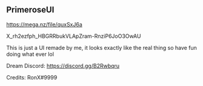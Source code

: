## PrimeroseUI

https://mega.nz/file/quxSxJ6a 

X_rh2ezfph_HBGRRbukVLApZram-RnziP6JoO3OwAU

This is just a UI remade by me, it looks exactly like the real thing so have fun doing what ever lol

Dream Discord: https://discord.gg/B2Rwbqru

Credits: RonX#9999
